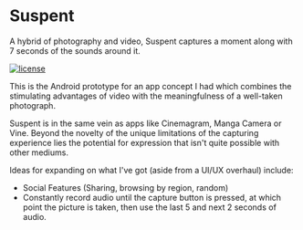 Suspent
=======

A hybrid of photography and video, Suspent captures a moment along with 7 seconds of the sounds around it.

[![license](http://img.shields.io/badge/license-MIT-red.svg?style=flat)](https://raw.githubusercontent.com/fritz-c/suspent/master/LICENSE)

This is the Android prototype for an app concept I had which combines the stimulating advantages of video with the meaningfulness of a well-taken photograph.

Suspent is in the same vein as apps like Cinemagram, Manga Camera or Vine. Beyond the novelty of the unique limitations of the capturing experience lies the potential for expression that isn't quite possible with other mediums.

Ideas for expanding on what I've got (aside from a UI/UX overhaul) include:
*  Social Features (Sharing, browsing by region, random)
*  Constantly record audio until the capture button is pressed, at which point the picture is taken, then use the last 5 and next 2 seconds of audio.
